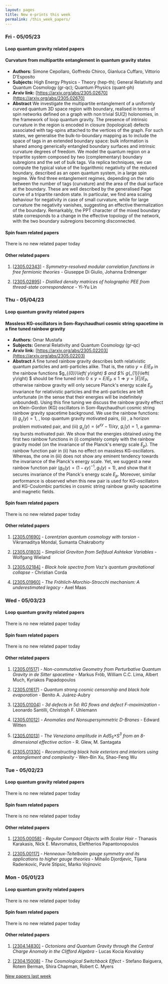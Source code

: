 ```yaml
---
layout: pages
title: New e-prints this week
permalink: /this_week_papers/
---
```




### Fri - 05/05/23

#### Loop quantum gravity related papers

#### **Curvature from multipartite entanglement in quantum gravity states**
 - **Authors:** Simone Cepollaro, Goffredo Chirco, Gianluca Cuffaro, Vittorio D'Esposito
 - **Subjects:** High Energy Physics - Theory (hep-th); General Relativity and Quantum Cosmology (gr-qc); Quantum Physics (quant-ph)
 - **Arxiv link:** [https://arxiv.org/abs/2305.02670](https://arxiv.org/abs/2305.02670)
 - **Abstract**
 We investigate the multipartite entanglement of a uniformly curved quantum 3D space region with boundary, realised in terms of spin networks defined on a graph with non trivial SU(2) holonomies, in the framework of loop quantum gravity. The presence of intrinsic curvature in the region is encoded in closure (topological) defects associated with tag-spins attached to the vertices of the graph. For such states, we generalise the bulk-to-boundary mapping as to include the space of tags in an extended boundary space: bulk information is shared among generically entangled boundary surfaces and intrinsic curvature degrees of freedom. We model the quantum region on a tripartite system composed by two (complementary) boundary subregions and the set of bulk tags. Via replica techniques, we can compute the typical value of the logarithmic negativity of the reduced boundary, described as an open quantum system, in a large spin regime. We find three entanglement regimes, depending on the ratio between the number of tags (curvature) and the area of the dual surface at the boundary. These are well described by the generalised Page curve of a tripartite random state. In particular, we find area scaling behaviour for negativity in case of small curvature, while for large curvature the negativity vanishes, suggesting an effective thermalization of the boundary. Remarkably, the PPT character of the mixed boundary state corresponds to a change in the effective topology of the network, with the two boundary subregions becoming disconnected. 

#### Spin foam related papers

There is no new related paper today 



#### Other related papers

1. [[2305.02343]](https://arxiv.org/abs/2305.02343) - *Symmetry-resolved modular correlation functions in free fermionic  theories* - Giuseppe Di Giulio, Johanna Erdmenger

1. [[2305.02895]](https://arxiv.org/abs/2305.02895) - *Distilled density matrices of holographic PEE from thread-state  correspondence* - Yi-Yu Lin



### Thu - 05/04/23

#### Loop quantum gravity related papers

#### **Massless KG-oscillators in Som-Raychaudhuri cosmic string spacetime in a  fine tuned rainbow gravity**
 - **Authors:** Omar Mustafa
 - **Subjects:** General Relativity and Quantum Cosmology (gr-qc)
 - **Arxiv link:** [https://arxiv.org/abs/2305.02203](https://arxiv.org/abs/2305.02203)
 - **Abstract**
 A fine tuned rainbow gravity describes both relativistic quantum particles and anti-particles alike. That is, the ratio $y=E/E_{P}$ in the rainbow functions $g_{_{0}}\left( y\right) $ and $% g_{_{1}}\left( y\right) $ should be fine tuned into $0\leq y=E/E_{P}\leq 1\Rightarrow y=\left\vert E\right\vert /E_{P}$, otherwise rainbow gravity will only secure Planck's energy scale $E_p$ invariance for relativistic particles and the anti-particles are left unfortunate (in the sense that their energies will be indefinitely unbounded). Using this fine tuning we discuss the rainbow gravity effect on Klein-Gordon (KG) oscillators in Som-Raychaudhuri cosmic string rainbow gravity spacetime background. We use the rainbow functions: (i) $g_{_{0}}\left( y\right) =1$, $% g_{_{1}}\left( y\right) =\sqrt{1-\epsilon y^{n}}, n=0,1$, loop quantum gravity motivated pairs, (ii) $% g_{_{0}}\left( y\right) =g_{_{1}}\left( y\right) =\left( 1-\epsilon y\right) ^{-1}$, a horizon problem motivated pair, and (iii) $g_{_{0}}\left( y\right) =\left( e^{\epsilon y}-1\right) /\epsilon y$, $g_{_{1}}\left( y\right) =1$, a gamma-ray bursts motivated pair. We show that the energies obtained using the first two rainbow functions in (i) completely comply with the rainbow gravity model (on the invariance of the Planck's energy scale $E_{p}$). The rainbow function pair in (ii) has no effect on massless KG-oscillators. Whereas, the one in (iii) does not show any eminent tendency towards the invariance of the Planck's energy scale. Yet, we suggest a new rainbow function pair $(g_0(y)=(1-\epsilon y)^{-1}, g_1 (y)=1)$, and show that it secures invariance of the Planck's energy scale $E_p$. Moreover, similar performance is observed when this new pair is used for KG-oscillators and KG-Coulombic particles in cosmic string rainbow gravity spacetime and magnetic fields. 

#### Spin foam related papers

There is no new related paper today 



#### Other related papers

1. [[2305.01690]](https://arxiv.org/abs/2305.01690) - *Lorentzian quantum cosmology with torsion* - Vikramaditya Mondal, Sumanta Chakraborty

1. [[2305.01803]](https://arxiv.org/abs/2305.01803) - *Simplicial Graviton from Selfdual Ashtekar Variables* - Wolfgang Wieland

1. [[2305.02184]](https://arxiv.org/abs/2305.02184) - *Black hole spectra from Vaz's quantum gravitational collapse* - Christian Corda

1. [[2305.01960]](https://arxiv.org/abs/2305.01960) - *The Fröhlich-Morchio-Strocchi mechanism: A underestimated legacy* - Axel Maas



### Wed - 05/03/23

#### Loop quantum gravity related papers

There is no new related paper today 

#### Spin foam related papers

There is no new related paper today 



#### Other related papers

1. [[2305.01517]](https://arxiv.org/abs/2305.01517) - *Non-commutative Geometry from Perturbative Quantum Gravity in de Sitter  spacetime* - Markus Fröb, William C.C. Lima, Albert Much, Kyriakos Papadopoulos

1. [[2305.01617]](https://arxiv.org/abs/2305.01617) - *Quantum strong cosmic censorship and black hole evaporation* - Benito A. Juárez-Aubry

1. [[2305.01004]](https://arxiv.org/abs/2305.01004) - *3d defects in 5d: RG flows and defect F-maximization* - Leonardo Santilli, Christoph F. Uhlemann

1. [[2305.01012]](https://arxiv.org/abs/2305.01012) - *Anomalies and Nonsupersymmetric D-Branes* - Edward Witten

1. [[2305.01013]](https://arxiv.org/abs/2305.01013) - *The Veneziano amplitude in AdS$_5 \times$S$^3$ from an 8-dimensional  effective action* - R. Glew, M. Santagata

1. [[2305.01330]](https://arxiv.org/abs/2305.01330) - *Reconstructing black hole exteriors and interiors using entanglement and  complexity* - Wen-Bin Xu, Shao-Feng Wu



### Tue - 05/02/23

#### Loop quantum gravity related papers

There is no new related paper today 

#### Spin foam related papers

There is no new related paper today 



#### Other related papers

1. [[2305.00058]](https://arxiv.org/abs/2305.00058) - *Regular Compact Objects with Scalar Hair* - Thanasis Karakasis, Nick E. Mavromatos, Eleftherios Papantonopoulos

1. [[2305.00117]](https://arxiv.org/abs/2305.00117) - *Henneaux-Teitelboim gauge symmetry and its applications to higher gauge  theories* - Mihailo Djordjevic, Tijana Radenkovic, Pavle Stipsic, Marko Vojinovic



### Mon - 05/01/23

#### Loop quantum gravity related papers

There is no new related paper today 

#### Spin foam related papers

There is no new related paper today 



#### Other related papers

1. [[2304.14830]](https://arxiv.org/abs/2304.14830) - *Octonions and Quantum Gravity through the Central Charge Anomaly in the  Clifford Algebra* - Lucas Kocia Kovalsky

1. [[2304.15008]](https://arxiv.org/abs/2304.15008) - *The Cosmological Switchback Effect* - Stefano Baiguera, Rotem Berman, Shira Chapman, Robert C. Myers






[New papers last week]({{site.url}}/archived/weekly/pre-prints/2023/05/01/archived_weekly_papers.html)